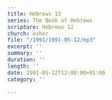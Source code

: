 ```yaml
---
title: Hebrews 13
series: The Book of Hebrews
scripture: Hebrews 12
church: esher
file: "/1991/1991-05-12/mp3"
excerpt: ''
summary: ''
duration: ''
length: ''
date: 1991-05-12T12:00:00+01:00
category: ''

---
```

